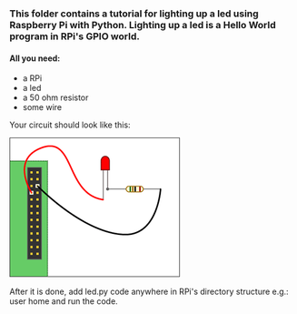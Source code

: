 ### This folder contains a tutorial for lighting up a led using Raspberry Pi with Python. Lighting up a led is a Hello World program in RPi's GPIO world.

#### All you need:
* a RPi
* a led
* a 50 ohm resistor
* some wire

Your circuit should look like this:

![](https://github.com/f-istvan/robot-and-smart-home-technologies/blob/master/readme-pictures/1-led.png)

After it is done, add led.py code anywhere in RPi's directory structure e.g.: user home and run the code.
